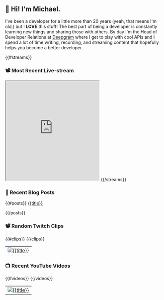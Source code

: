 ## 👋 Hi! I'm Michael.

I've been a developer for a little more than 20 years (yeah, that means I'm old,)
but I **LOVE** this stuff! The best part of being a developer is constantly
learning new things and sharing those with others. By day I'm the Head of
Developer Relations at [Deepgram](https://deepgram.com) where I get to play with
cool APIs and I spend a lot of time writing, recording, and streaming content
that hopefully helps you become a better developer.

{{#streams}}

### 📽️ Most Recent Live-stream

<iframe
    src="https://player.twitch.tv/?video=v{{id}}&parent=github.com"
    height="320px"
    style="aspect-ratio=16/9"
    allowfullscreen>
</iframe>
{{/streams}}

### 📝 Recent Blog Posts

{{#posts}}
[{{title}}]({{link}})

{{/posts}}

### 📽️ Random Twitch Clips

<table>
  <tr>
    {{#clips}}
    <td>
      <a href="{{url}}">
        <img src="{{thumbnail}}" alt="{{title}}"/>
      </a>
    </td>
    {{/clips}}
  </tr>
</table>

### 📺 Recent YouTube Videos

<table>
  <tr>
    {{#videos}}
    <td>
      <a href="{{link}}">
        <img src="{{thumbnail}}" alt="{{title}}"/>
      </a>
    </td>
    {{/videos}}
  </tr>
</table>
